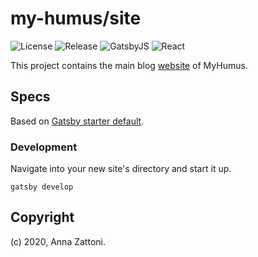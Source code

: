 # my-humus/site

![License](https://img.shields.io/github/license/my-humus/site)
![Release](https://img.shields.io/github/v/release/my-humus/site)
![GatsbyJS](https://img.shields.io/github/package-json/dependency-version/my-humus/site/gatsby)
![React](https://img.shields.io/github/package-json/dependency-version/my-humus/site/react)

This project contains the main blog [website](https://my-humus.com/) of MyHumus.

## Specs

Based on [Gatsby starter default](https://github.com/gatsbyjs/gatsby-starter-default).

### Development

Navigate into your new site's directory and start it up.

```shell
gatsby develop
```

## Copyright

(c) 2020, Anna Zattoni.
